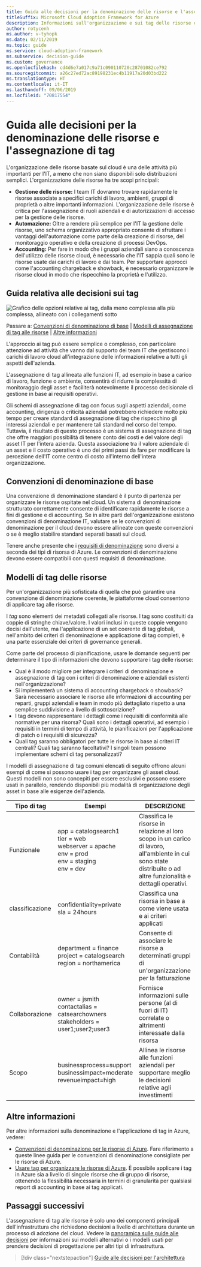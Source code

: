 ```yaml
---
title: Guida alle decisioni per la denominazione delle risorse e l'assegnazione di tag
titleSuffix: Microsoft Cloud Adoption Framework for Azure
description: Informazioni sull'organizzazione e sui tag delle risorse come servizio di base nelle migrazioni di Azure.
author: rotycenh
ms.author: v-tyhopk
ms.date: 02/11/2019
ms.topic: guide
ms.service: cloud-adoption-framework
ms.subservice: decision-guide
ms.custom: governance
ms.openlocfilehash: cd4d6e7a017c9a71c090110720c28701082ce792
ms.sourcegitcommit: a26c27ed72ac89198231ec4b11917a20d03bd222
ms.translationtype: HT
ms.contentlocale: it-IT
ms.lasthandoff: 09/06/2019
ms.locfileid: "70817554"
---
```

# <a name="resource-naming-and-tagging-decision-guide"></a>Guida alle decisioni per la denominazione delle risorse e l'assegnazione di tag

L'organizzazione delle risorse basate sul cloud è una delle attività più importanti per l'IT, a meno che non siano disponibili solo distribuzioni semplici. L'organizzazione delle risorse ha tre scopi principali:

- **Gestione delle risorse:** I team IT dovranno trovare rapidamente le risorse associate a specifici carichi di lavoro, ambienti, gruppi di proprietà o altre importanti informazioni. L'organizzazione delle risorse è critica per l'assegnazione di ruoli aziendali e di autorizzazioni di accesso per la gestione delle risorse.
- **Automazione:** Oltre a rendere più semplice per l'IT la gestione delle risorse, uno schema organizzativo appropriato consente di sfruttare i vantaggi dell'automazione come parte della creazione di risorse, del monitoraggio operativo e della creazione di processi DevOps.
- **Accounting:** Per fare in modo che i gruppi aziendali siano a conoscenza dell'utilizzo delle risorse cloud, è necessario che l'IT sappia quali sono le risorse usate dai carichi di lavoro e dai team. Per supportare approcci come l'accounting chargeback e showback, è necessario organizzare le risorse cloud in modo che rispecchino la proprietà e l'utilizzo.

## <a name="tagging-decision-guide"></a>Guida relativa alle decisioni sui tag

![Grafico delle opzioni relative ai tag, dalla meno complessa alla più complessa, allineato con i collegamenti sotto](../../_images/discovery-guides/discovery-guide-tagging.png)

Passare a: [Convenzioni di denominazione di base](#baseline-naming-conventions) | [Modelli di assegnazione di tag alle risorse](#resource-tagging-patterns) | [Altre informazioni](#learn-more)

L'approccio ai tag può essere semplice o complesso, con particolare attenzione ad attività che vanno dal supporto dei team IT che gestiscono i carichi di lavoro cloud all'integrazione delle informazioni relative a tutti gli aspetti dell'azienda.

L'assegnazione di tag allineata alle funzioni IT, ad esempio in base a carico di lavoro, funzione o ambiente, consentirà di ridurre la complessità di monitoraggio degli asset e faciliterà notevolmente il processo decisionale di gestione in base ai requisiti operativi.

Gli schemi di assegnazione di tag con focus sugli aspetti aziendali, come accounting, dirigenza o criticità aziendali potrebbero richiedere molto più tempo per creare standard di assegnazione di tag che rispecchino gli interessi aziendali e per mantenere tali standard nel corso del tempo. Tuttavia, il risultato di questo processo è un sistema di assegnazione di tag che offre maggiori possibilità di tenere conto dei costi e del valore degli asset IT per l'intera azienda. Questa associazione tra il valore aziendale di un asset e il costo operativo è uno dei primi passi da fare per modificare la percezione dell'IT come centro di costo all'interno dell'intera organizzazione.

## <a name="baseline-naming-conventions"></a>Convenzioni di denominazione di base

Una convenzione di denominazione standard è il punto di partenza per organizzare le risorse ospitate nel cloud. Un sistema di denominazione strutturato correttamente consente di identificare rapidamente le risorse a fini di gestione e di accounting. Se in altre parti dell'organizzazione esistono convenzioni di denominazione IT, valutare se le convenzioni di denominazione per il cloud devono essere allineate con queste convenzioni o se è meglio stabilire standard separati basati sul cloud.

Tenere anche presente che i [requisiti di denominazione](https://docs.microsoft.com/azure/architecture/best-practices/naming-conventions#naming-rules-and-restrictions) sono diversi a seconda dei tipi di risorsa di Azure. Le convenzioni di denominazione devono essere compatibili con questi requisiti di denominazione.

## <a name="resource-tagging-patterns"></a>Modelli di tag delle risorse

Per un'organizzazione più sofisticata di quella che può garantire una convenzione di denominazione coerente, le piattaforme cloud consentono di applicare tag alle risorse.

I *tag* sono elementi dei metadati collegati alle risorse. I tag sono costituiti da coppie di stringhe chiave/valore. I valori inclusi in queste coppie vengono decisi dall'utente, ma l'applicazione di un set coerente di tag globali, nell'ambito dei criteri di denominazione e applicazione di tag completi, è una parte essenziale dei criteri di governance generali.

Come parte del processo di pianificazione, usare le domande seguenti per determinare il tipo di informazioni che devono supportare i tag delle risorse:

- Qual è il modo migliore per integrare i criteri di denominazione e assegnazione di tag con i criteri di denominazione e aziendali esistenti nell'organizzazione?
- Si implementerà un sistema di accounting chargeback o showback? Sarà necessario associare le risorse alle informazioni di accounting per reparti, gruppi aziendali e team in modo più dettagliato rispetto a una semplice suddivisione a livello di sottoscrizione?
- I tag devono rappresentare i dettagli come i requisiti di conformità alle normative per una risorsa? Quali sono i dettagli operativi, ad esempio i requisiti in termini di tempo di attività, le pianificazioni per l'applicazione di patch o i requisiti di sicurezza?
- Quali tag saranno obbligatori per tutte le risorse in base ai criteri IT centrali? Quali tag saranno facoltativi? I singoli team possono implementare schemi di tag personalizzati?

I modelli di assegnazione di tag comuni elencati di seguito offrono alcuni esempi di come si possono usare i tag per organizzare gli asset cloud. Questi modelli non sono concepiti per essere esclusivi e possono essere usati in parallelo, rendendo disponibili più modalità di organizzazione degli asset in base alle esigenze dell'azienda.

<!-- markdownlint-disable MD033 -->

| Tipo di tag | Esempi | DESCRIZIONE |
|-----|-----|-----|
| Funzionale            | app = catalogsearch1 <br/>tier = web <br/>webserver = apache<br/>env = prod <br/>env = staging <br/>env = dev                 | Classifica le risorse in relazione al loro scopo in un carico di lavoro, all'ambiente in cui sono state distribuite o ad altre funzionalità e dettagli operativi.                                 |
| classificazione        | confidentiality=private<br/>sla = 24hours                                 | Classifica una risorsa in base a come viene usata e ai criteri applicati                               |
| Contabilità            | department = finance <br/>project = catalogsearch <br/>region = northamerica | Consente di associare le risorse a determinati gruppi di un'organizzazione per la fatturazione |
| Collaborazione           | owner = jsmith <br/>contactalias = catsearchowners<br/>stakeholders = user1;user2;user3<br/>                       | Fornisce informazioni sulle persone (al di fuori di IT) correlate o altrimenti interessate dalla risorsa                      |
| Scopo               | businessprocess=support<br/>businessimpact=moderate<br/>revenueimpact=high   | Allinea le risorse alle funzioni aziendali per supportare meglio le decisioni relative agli investimenti  |

<!-- markdownlint-enable MD033 -->

## <a name="learn-more"></a>Altre informazioni

Per altre informazioni sulla denominazione e l'applicazione di tag in Azure, vedere:

- [Convenzioni di denominazione per le risorse di Azure](https://docs.microsoft.com/azure/architecture/best-practices/naming-conventions). Fare riferimento a queste linee guida per le convenzioni di denominazione consigliate per le risorse di Azure.
- [Usare tag per organizzare le risorse di Azure](/azure/azure-resource-manager/resource-group-using-tags?toc=/azure/billing/TOC.json). È possibile applicare i tag in Azure sia a livello di singole risorse che di gruppo di risorse, ottenendo la flessibilità necessaria in termini di granularità per qualsiasi report di accounting in base ai tag applicati.

## <a name="next-steps"></a>Passaggi successivi

L'assegnazione di tag alle risorse è solo uno dei componenti principali dell'infrastruttura che richiedono decisioni a livello di architettura durante un processo di adozione del cloud. Vedere la [panoramica sulle guide alle decisioni](../index.md) per informazioni sui modelli alternativi o i modelli usati per prendere decisioni di progettazione per altri tipi di infrastruttura.

> [!div class="nextstepaction"]
> [Guide alle decisioni per l'architettura](../index.md)
